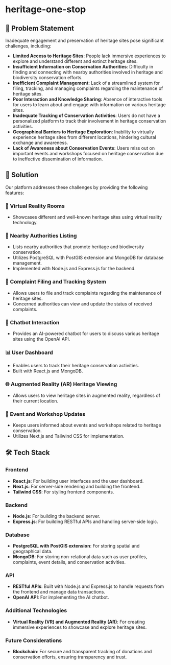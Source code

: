 # heritage-one-stop


## 📜 Problem Statement

Inadequate engagement and preservation of heritage sites pose significant challenges, including:

- **Limited Access to Heritage Sites**: People lack immersive experiences to explore and understand different and extinct heritage sites.
- **Insufficient Information on Conservation Authorities**: Difficulty in finding and connecting with nearby authorities involved in heritage and biodiversity conservation efforts.
- **Inefficient Complaint Management**: Lack of a streamlined system for filing, tracking, and managing complaints regarding the maintenance of heritage sites.
- **Poor Interaction and Knowledge Sharing**: Absence of interactive tools for users to learn about and engage with information on various heritage sites.
- **Inadequate Tracking of Conservation Activities**: Users do not have a personalized platform to track their involvement in heritage conservation activities.
- **Geographical Barriers to Heritage Exploration**: Inability to virtually experience heritage sites from different locations, hindering cultural exchange and awareness.
- **Lack of Awareness about Conservation Events**: Users miss out on important events and workshops focused on heritage conservation due to ineffective dissemination of information.

## 🌟 Solution

Our platform addresses these challenges by providing the following features:

### 🎥 Virtual Reality Rooms
- Showcases different and well-known heritage sites using virtual reality technology.

### 📍 Nearby Authorities Listing
- Lists nearby authorities that promote heritage and biodiversity conservation.
- Utilizes PostgreSQL with PostGIS extension and MongoDB for database management.
- Implemented with Node.js and Express.js for the backend.

### 📝 Complaint Filing and Tracking System
- Allows users to file and track complaints regarding the maintenance of heritage sites.
- Concerned authorities can view and update the status of received complaints.

### 💬 Chatbot Interaction
- Provides an AI-powered chatbot for users to discuss various heritage sites using the OpenAI API.

### 📊 User Dashboard
- Enables users to track their heritage conservation activities.
- Built with React.js and MongoDB.

### 🌐 Augmented Reality (AR) Heritage Viewing
- Allows users to view heritage sites in augmented reality, regardless of their current location.

### 📅 Event and Workshop Updates
- Keeps users informed about events and workshops related to heritage conservation.
- Utilizes Next.js and Tailwind CSS for implementation.

## 🛠️ Tech Stack

### Frontend
- **React.js**: For building user interfaces and the user dashboard.
- **Next.js**: For server-side rendering and building the frontend.
- **Tailwind CSS**: For styling frontend components.

### Backend
- **Node.js**: For building the backend server.
- **Express.js**: For building RESTful APIs and handling server-side logic.

### Database
- **PostgreSQL with PostGIS extension**: For storing spatial and geographical data.
- **MongoDB**: For storing non-relational data such as user profiles, complaints, event details, and conservation activities.

### API
- **RESTful APIs**: Built with Node.js and Express.js to handle requests from the frontend and manage data transactions.
- **OpenAI API**: For implementing the AI chatbot.

### Additional Technologies
- **Virtual Reality (VR) and Augmented Reality (AR)**: For creating immersive experiences to showcase and explore heritage sites.

### Future Considerations
- **Blockchain**: For secure and transparent tracking of donations and conservation efforts, ensuring transparency and trust.


